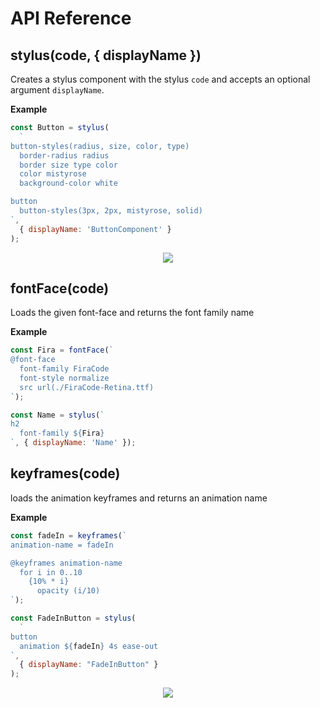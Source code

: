 # API Reference

## stylus(code, { displayName })

Creates a stylus component with the stylus `code` and accepts an optional argument `displayName`.

**Example**

```js
const Button = stylus(
  `
button-styles(radius, size, color, type)
  border-radius radius
  border size type color
  color mistyrose
  background-color white

button
  button-styles(3px, 2px, mistyrose, solid)
`,
  { displayName: 'ButtonComponent' }
);
```

<p align="center">
  <img src="https://i.gyazo.com/1877d86f54964d1fe22424a807babee9.png">
</p>

## fontFace(code)

Loads the given font-face and returns the font family name

**Example**

```js
const Fira = fontFace(`
@font-face
  font-family FiraCode
  font-style normalize
  src url(./FiraCode-Retina.ttf)
`);

const Name = stylus(`
h2
  font-family ${Fira}
`, { displayName: 'Name' });
```

## keyframes(code)

loads the animation keyframes and returns an animation name

**Example**

```js
const fadeIn = keyframes(`
animation-name = fadeIn

@keyframes animation-name
  for i in 0..10
    {10% * i}
      opacity (i/10)
`);

const FadeInButton = stylus(
  `
button
  animation ${fadeIn} 4s ease-out
`,
  { displayName: "FadeInButton" }
);
```

<p align="center">
  <img src="https://gyazo.com/8e456cdedcc32f281f91712757e3a4f9.gif">
</p>